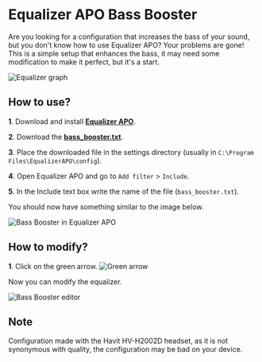 # Equalizer APO Bass Booster

Are you looking for a configuration that increases the bass of your sound, but you don't know how to use Equalizer APO? 
Your problems are gone! This is a simple setup that enhances the bass, it may need some modification to make it perfect, 
but it's a start.

![Equalizer graph](https://user-images.githubusercontent.com/96930584/224847547-e498f70f-72da-413b-8a55-e55551bb2879.png)

## How to use?

**1**. Download and install [**Equalizer APO**](https://equalizerapo.com/download.html).

**2**. Download the [**bass_booster.txt**](https://github.com/KaioHSG/EqualizerApoBassBooster/releases/latest).

**3**. Place the downloaded file in the settings directory (usually in `C:\Program Files\EqualizerAPO\config`).

**4**. Open Equalizer APO and go to `Add filter` > `Include`.

**5**. In the Include text box write the name of the file (`bass_booster.txt`).

You should now have something similar to the image below.

![Bass Booster in Equalizer APO](https://user-images.githubusercontent.com/96930584/224846969-6a2d93f8-e272-4756-b5a1-8be654b39f89.png)

## How to modify?

**1**. Click on the green arrow. ![Green arrow](https://github.com/KaioHSG/EqualizerApoBassBooster/assets/96930584/df7148eb-b582-4b0a-a1a3-7124d2c9b74e.png)

Now you can modify the equalizer.

![Bass Booster editor](https://user-images.githubusercontent.com/96930584/224845906-8d81705c-c2c2-4e9a-bd07-5177ee5f28b5.png)

## Note

Configuration made with the Havit HV-H2002D headset, as it is not synonymous with quality, the configuration may be bad on your device.
